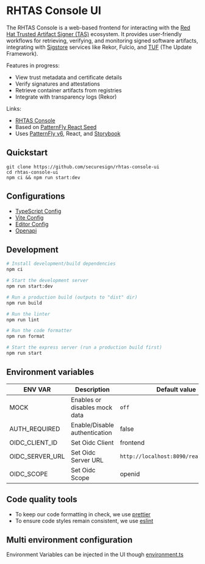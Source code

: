 # RHTAS Console UI

The RHTAS Console is a web-based frontend for interacting with the [Red Hat Trusted Artifact Signer (TAS)](https://developers.redhat.com/products/trusted-artifact-signer/overview) ecosystem. It provides user-friendly workflows for retrieving, verifying, and monitoring signed software artifacts, integrating with [Sigstore](https://www.sigstore.dev/) services like Rekor, Fulcio, and [TUF](https://theupdateframework.io/) (The Update Framework).

Features in progress:

- View trust metadata and certificate details
- Verify signatures and attestations
- Retrieve container artifacts from registries
- Integrate with transparency logs (Rekor)

Links:

- [RHTAS Console](https://github.com/securesign/rhtas-console)
- Based on [PatternFly React Seed](https://github.com/patternfly/patternfly-react-seed)
- Uses [PatternFly v6](https://www.patternfly.org/), React, and [Storybook](https://storybook.js.org/)

## Quickstart

```
git clone https://github.com/securesign/rhtas-console-ui
cd rhtas-console-ui
npm ci && npm run start:dev
```

## Configurations

- [TypeScript Config](./client/tsconfig.app.json)
- [Vite Config](./client/vite.config.ts)
- [Editor Config](./.editorconfig)
- [Openapi](./client/openapi/console.yaml)

## Development

```bash
# Install development/build dependencies
npm ci

# Start the development server
npm run start:dev

# Run a production build (outputs to "dist" dir)
npm run build

# Run the linter
npm run lint

# Run the code formatter
npm run format

# Start the express server (run a production build first)
npm run start
```

## Environment variables

| ENV VAR         | Description                   | Default value                          |
| --------------- | ----------------------------- | -------------------------------------- |
| MOCK            | Enables or disables mock data | `off`                                  |
| AUTH_REQUIRED   | Enable/Disable authentication | false                                  |
| OIDC_CLIENT_ID  | Set Oidc Client               | frontend                               |
| OIDC_SERVER_URL | Set Oidc Server URL           | `http://localhost:8090/realms/console` |
| OIDC_SCOPE      | Set Oidc Scope                | openid                                 |

## Code quality tools

- To keep our code formatting in check, we use [prettier](https://github.com/prettier/prettier)
- To ensure code styles remain consistent, we use [eslint](https://eslint.org/)

## Multi environment configuration

Environment Variables can be injected in the UI though [environment.ts](./common/src/environment.ts)
